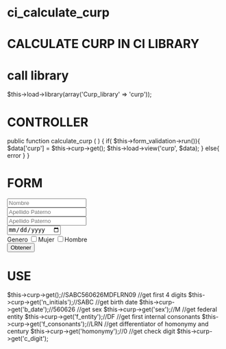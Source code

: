 # ci_calculate_curp

# CALCULATE CURP IN CI LIBRARY

# call library
$this->load->library(array('Curp_library' => 'curp'));

# CONTROLLER
public function calculate_curp ( ) {
  if( $this->form_validation->run()){
    $data['curp'] = $this->curp->get();
    $this->load->view('curp', $data);
  }
  else{
    error
  }
}

# FORM
<form action="subscribe">
  <input type="test" name="name" placeholder="Nombre"><br>
  <input type="test" name="flname" placeholder="Apellido Paterno"><br>
  <input type="test" name="slname" placeholder="Apellido Paterno"><br>
  <input type="date" name="bdate"><br>
  <label>Genero</label>
  <input type="checkbox" name="sex" value="0">Mujer
  <input type="checkbox" name="sex" value="1">Hombre<br>
  <input type="submit" value="Obtener">
</form>

# USE
$this->curp->get();//SABC560626MDFLRN09
//get first 4 digits
$this->curp->get('n_initials');//SABC
//get birth date
$this->curp->get('b_date');//560626
//get sex
$this->curp->get('sex');//M
//get federal entity
$this->curp->get('f_entity');//DF
//get first internal consonants
$this->curp->get('f_consonants');//LRN
//get differentiator of homonymy and century
$this->curp->get('homonymy');//0
//get check digit
$this->curp->get('c_digit');
